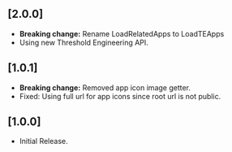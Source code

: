 ## [2.0.0]
* **Breaking change:** Rename LoadRelatedApps to LoadTEApps
* Using new Threshold Engineering API.

## [1.0.1]

* **Breaking change:** Removed app icon image getter.
* Fixed: Using full url for app icons since root url is not public.

## [1.0.0]

* Initial Release.
